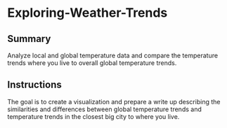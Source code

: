 # Exploring-Weather-Trends
## Summary
Analyze local and global temperature data and compare the temperature trends where you live to overall global temperature trends.

## Instructions 
The goal is to create a visualization and prepare a write up describing the similarities and differences between global temperature trends and temperature trends in the closest big city to where you live.

